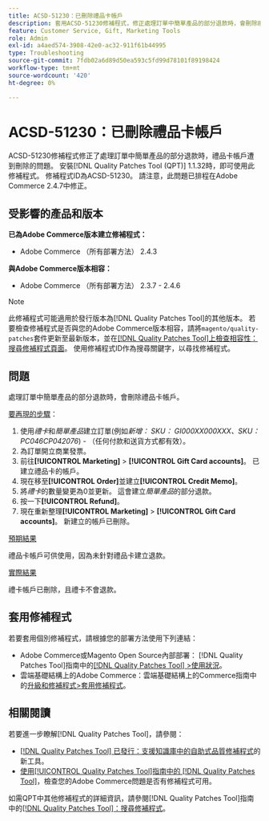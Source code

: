 ```yaml
---
title: ACSD-51230：已刪除禮品卡帳戶
description: 套用ACSD-51230修補程式，修正處理訂單中簡單產品的部分退款時，會刪除禮品卡帳戶的Adobe Commerce問題。
feature: Customer Service, Gift, Marketing Tools
role: Admin
exl-id: a4aed574-3908-42e0-ac32-911f61b44995
type: Troubleshooting
source-git-commit: 7fdb02a6d89d50ea593c5fd99d78101f89198424
workflow-type: tm+mt
source-wordcount: '420'
ht-degree: 0%

---
```


# ACSD-51230：已刪除禮品卡帳戶

ACSD-51230修補程式修正了處理訂單中簡單產品的部分退款時，禮品卡帳戶遭到刪除的問題。 安裝[!DNL Quality Patches Tool (QPT)] 1.1.32時，即可使用此修補程式。 修補程式ID為ACSD-51230。 請注意，此問題已排程在Adobe Commerce 2.4.7中修正。

## 受影響的產品和版本

**已為Adobe Commerce版本建立修補程式：**

* Adobe Commerce （所有部署方法） 2.4.3

**與Adobe Commerce版本相容：**

* Adobe Commerce （所有部署方法） 2.3.7 - 2.4.6

>[!NOTE]
>
>此修補程式可能適用於發行版本為[!DNL Quality Patches Tool]的其他版本。 若要檢查修補程式是否與您的Adobe Commerce版本相容，請將`magento/quality-patches`套件更新至最新版本，並在[[!DNL Quality Patches Tool]上檢查相容性：搜尋修補程式頁面](https://experienceleague.adobe.com/tools/commerce-quality-patches/index.html?lang=zh-Hant)。 使用修補程式ID作為搜尋關鍵字，以尋找修補程式。

## 問題

處理訂單中簡單產品的部分退款時，會刪除禮品卡帳戶。

<u>要再現的步驟</u>：

1. 使用&#x200B;*禮卡*&#x200B;和&#x200B;*簡單產品*&#x200B;建立訂單(例如&#x200B;*新增： SKU： GI000XX000XXX、SKU： PC046CP042076*) - （任何付款和送貨方式都有效）。
1. 為訂單開立商業發票。
1. 前往&#x200B;**[!UICONTROL Marketing]** > **[!UICONTROL Gift Card accounts]**。 已建立禮品卡的帳戶。
1. 現在移至&#x200B;**[!UICONTROL Order]**&#x200B;並建立&#x200B;**[!UICONTROL Credit Memo]**。
1. 將&#x200B;*禮卡*&#x200B;的數量變更為0並更新。 這會建立&#x200B;*簡單產品*&#x200B;的部分退款。
1. 按一下&#x200B;**[!UICONTROL Refund]**。
1. 現在重新整理&#x200B;**[!UICONTROL Marketing]** > **[!UICONTROL Gift Card accounts]**。 新建立的帳戶已刪除。

<u>預期結果</u>

禮品卡帳戶可供使用，因為未針對禮品卡建立退款。

<u>實際結果</u>

禮卡帳戶已刪除，且禮卡不會退款。

## 套用修補程式

若要套用個別修補程式，請根據您的部署方法使用下列連結：

* Adobe Commerce或Magento Open Source內部部署： [!DNL Quality Patches Tool]指南中的[[!DNL Quality Patches Tool] >使用狀況](/help/tools/quality-patches-tool/usage.md)。
* 雲端基礎結構上的Adobe Commerce：雲端基礎結構上的Commerce指南中的[升級和修補程式>套用修補程式](https://experienceleague.adobe.com/docs/commerce-cloud-service/user-guide/develop/upgrade/apply-patches.html?lang=zh-Hant)。

## 相關閱讀

若要進一步瞭解[!DNL Quality Patches Tool]，請參閱：

* [[!DNL Quality Patches Tool] 已發行：支援知識庫中的自助式品質修補程式](https://experienceleague.adobe.com/zh-hant/docs/commerce-operations/tools/quality-patches-tool/quality-patches-tool-to-self-serve-quality-patches)的新工具。
* [使用[!UICONTROL Quality Patches Tool]指南中的 [!DNL Quality Patches Tool]](/help/tools/quality-patches-tool/patches-available-in-qpt/check-patch-for-magento-issue-with-magento-quality-patches.md)，檢查您的Adobe Commerce問題是否有修補程式可用。


如需QPT中其他修補程式的詳細資訊，請參閱[!DNL Quality Patches Tool]指南中的[[!DNL Quality Patches Tool]：搜尋修補程式](https://experienceleague.adobe.com/tools/commerce-quality-patches/index.html?lang=zh-Hant)。
